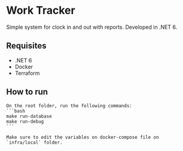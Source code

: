 # Work Tracker

Simple system for clock in and out with reports. Developed in .NET 6.

## Requisites
- .NET 6
- Docker
- Terraform

## How to run
    On the root folder, run the following commands:
    ```bash
    make run-database
    make run-debug
    ```

    Make sure to edit the variables on docker-compose file on `infra/local` folder.